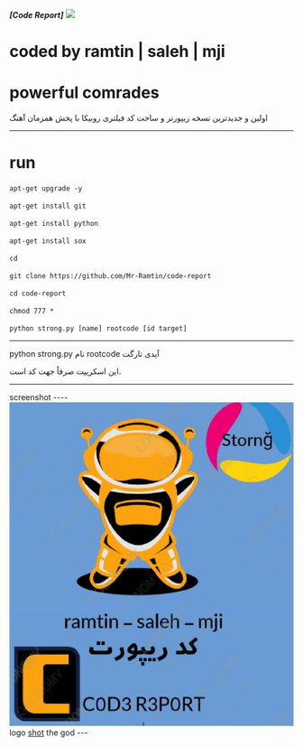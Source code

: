 ***[Code Report]*** ![](https://i.imgur.com/fe85aVR.png)

# coded by ramtin | saleh | mji

# powerful comrades

اولین و جدیدترین نسخه ریپورتر و ساخت کد فیلتری روبیکا با پخش همزمان آهنگ 

____________________
# run

`apt-get upgrade -y`

`apt-get install git`

`apt-get install python`

`apt-get install sox`

`cd`

`git clone https://github.com/Mr-Ramtin/code-report`

`cd code-report`

`chmod 777 *`

`python strong.py [name] rootcode [id target]`
___________________
python strong.py نام rootcode آیدی تارگت

این اسکریپت صرفاً جهت کد است.
___________________

screenshot ---- ![Screenshot](https://raw.githubusercontent.com/Mr-Ramtin/code-report/main/IMG_20220603_201941_949.jpg) logo [shot](https://raw.githubusercontent.com/Mr-Ramtin/Code-Report/main/IMG_20220603_201941_949.jpg) the god ---
